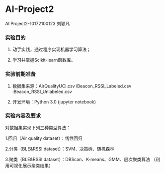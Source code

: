 # AI-Project2
AI Project2-10172100123 刘颖凡

### 实验目的
1. 动手实践，通过程序实现机器学习算法；

2. 学习并掌握Scikit-learn函数库。


### 实验前期准备
1. 数据集来源：AirQualityUCI.csv
iBeacon_RSSI_Labeled.csv
iBeacon_RSSI_Unlabeled.csv

2. 开发环境：Python 3.0 (jupyter notebook)


### 实验内容及要求
对数据集实现下列三种类型算法：

1.回归（Air quality dataset）：线性回归

2.分类（BLE&RSSI dataset）：SVM、决策树、随机森林

3.聚类（BLE&RSSI dataset）：DBScan、K-means、GMM、层次聚类算法
（利用可视化展示聚类结果）


